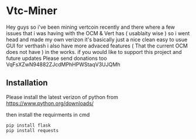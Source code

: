 # Vtc-Miner

Hey guys so i've been mining vertcoin recently and there where a few issues that i was having with the OCM & Vert has ( usablaity wise ) so i went head and made my own verizon it's basically just a nice clean easy to usue GUI for verthash i also have more advaced features ( That the current OCM does not have ) in the works. if you would like to support this project and future updates Please send donations too VqFsXZwN94882ZJcdMPhHPWStaqV3UJQMh

<h2>Installation</h2>

Please install the latest verizon of python from https://www.python.org/downloads/

then install the requirments in cmd

```
pip install flask
pip install requests
```
